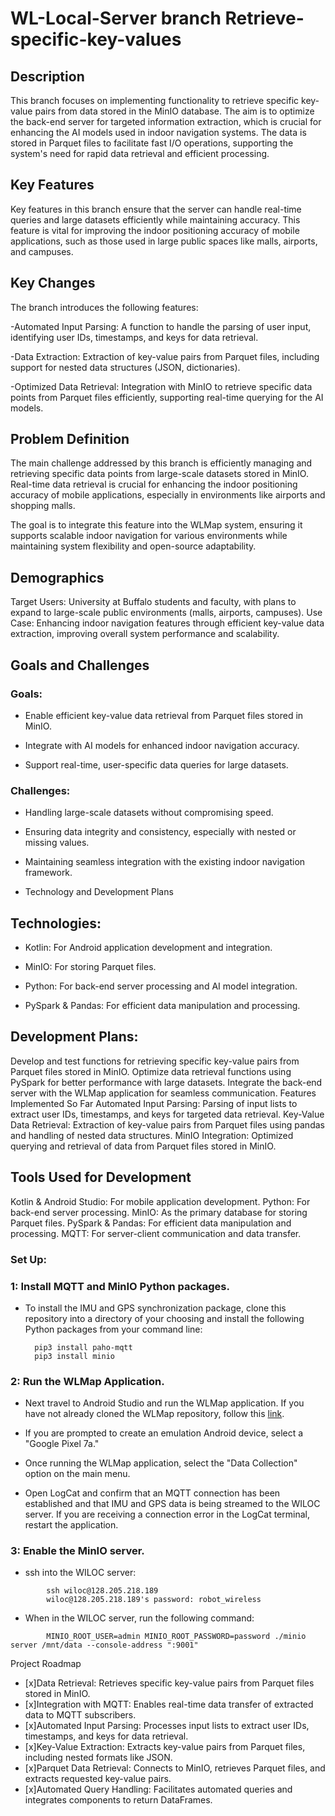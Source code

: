 # WL-Local-Server branch Retrieve-specific-key-values

## Description

This branch focuses on implementing functionality to retrieve specific key-value pairs from data stored in the MinIO database. The aim is to optimize the back-end server for targeted information extraction, which is crucial for enhancing the AI models used in indoor navigation systems. The data is stored in Parquet files to facilitate fast I/O operations, supporting the system's need for rapid data retrieval and efficient processing.

## Key Features
Key features in this branch ensure that the server can handle real-time queries and large datasets efficiently while maintaining accuracy. This feature is vital for improving the indoor positioning accuracy of mobile applications, such as those used in large public spaces like malls, airports, and campuses.

## Key Changes

The branch introduces the following features:

   -Automated Input Parsing: A function to handle the parsing of user input, identifying user IDs, timestamps, and keys for data retrieval.

   -Data Extraction: Extraction of key-value pairs from Parquet files, including support for nested data structures (JSON, dictionaries).

   -Optimized Data Retrieval: Integration with MinIO to retrieve specific data points from Parquet files efficiently, supporting real-time querying for the AI models.


## Problem Definition

The main challenge addressed by this branch is efficiently managing and retrieving specific data points from large-scale datasets stored in MinIO. Real-time data retrieval is crucial for enhancing the indoor positioning accuracy of mobile applications, especially in environments like airports and shopping malls.

The goal is to integrate this feature into the WLMap system, ensuring it supports scalable indoor navigation for various environments while maintaining system flexibility and open-source adaptability.

## Demographics

Target Users: University at Buffalo students and faculty, with plans to expand to large-scale public environments (malls, airports, campuses).
Use Case: Enhancing indoor navigation features through efficient key-value data extraction, improving overall system performance and scalability.

## Goals and Challenges

### Goals:
  - Enable efficient key-value data retrieval from Parquet files stored in MinIO.

  - Integrate with AI models for enhanced indoor navigation accuracy.
    
  - Support real-time, user-specific data queries for large datasets.
### Challenges:
  - Handling large-scale datasets without compromising speed.
    
  - Ensuring data integrity and consistency, especially with nested or missing values.
    
  - Maintaining seamless integration with the existing indoor navigation framework.
    
  - Technology and Development Plans

## Technologies:

  - Kotlin: For Android application development and integration.
    
  - MinIO: For storing Parquet files.
    
  - Python: For back-end server processing and AI model integration.
    
  - PySpark & Pandas: For efficient data manipulation and processing.

## Development Plans:

Develop and test functions for retrieving specific key-value pairs from Parquet files stored in MinIO.
Optimize data retrieval functions using PySpark for better performance with large datasets.
Integrate the back-end server with the WLMap application for seamless communication.
Features Implemented So Far
Automated Input Parsing: Parsing of input lists to extract user IDs, timestamps, and keys for targeted data retrieval.
Key-Value Data Retrieval: Extraction of key-value pairs from Parquet files using pandas and handling of nested data structures.
MinIO Integration: Optimized querying and retrieval of data from Parquet files stored in MinIO.

## Tools Used for Development
Kotlin & Android Studio: For mobile application development.
Python: For back-end server processing.
MinIO: As the primary database for storing Parquet files.
PySpark & Pandas: For efficient data manipulation and processing.
MQTT: For server-client communication and data transfer.

### Set Up:

### 1: Install MQTT and MinIO Python packages.

- To install the IMU and GPS synchronization package, clone this repository into a directory of your choosing and install the following Python packages from your command line:

        pip3 install paho-mqtt
        pip3 install minio

### 2: Run the WLMap Application.

- Next travel to Android Studio and run the WLMap application. If you have not already cloned the WLMap repository, follow this [link](https://github.com/WS-UB/WLMap).

- If you are prompted to create an emulation Android device, select a "Google Pixel 7a."

- Once running the WLMap application, select the "Data Collection" option on the main menu.

- Open LogCat and confirm that an MQTT connection has been established and that IMU and GPS data is being streamed to the WILOC server. If you are receiving a connection error in the LogCat terminal, restart the application.

### 3: Enable the MinIO server.

- ssh into the WILOC server:

```
        ssh wiloc@128.205.218.189
        wiloc@128.205.218.189's password: robot_wireless
```

- When in the WILOC server, run the following command:

```
        MINIO_ROOT_USER=admin MINIO_ROOT_PASSWORD=password ./minio server /mnt/data --console-address ":9001"
```

Project Roadmap
- [x]Data Retrieval: Retrieves specific key-value pairs from Parquet files stored in MinIO.
- [x]Integration with MQTT: Enables real-time data transfer of extracted data to MQTT subscribers.
- [x]Automated Input Parsing: Processes input lists to extract user IDs, timestamps, and keys for data retrieval.
- [x]Key-Value Extraction: Extracts key-value pairs from Parquet files, including nested formats like JSON.
- [x]Parquet Data Retrieval: Connects to MinIO, retrieves Parquet files, and extracts requested key-value pairs.
- [x]Automated Query Handling: Facilitates automated queries and integrates components to return DataFrames.

